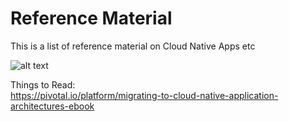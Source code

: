 # Reference Material  
This is a list of reference material on Cloud Native Apps etc


![alt text](http://www.vtexan.com/wp-content/uploads/2016/08/ontop.png "EMC DotNext Logo")

Things to Read:  
https://pivotal.io/platform/migrating-to-cloud-native-application-architectures-ebook  


